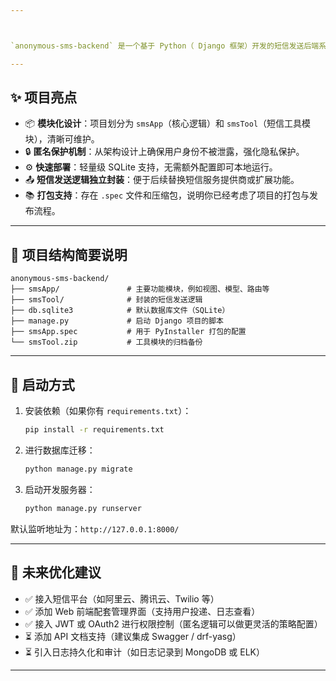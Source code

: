 ```yaml
---



`anonymous-sms-backend` 是一个基于 Python（ Django 框架）开发的短信发送后端系统，支持用户以匿名方式发送短信。该系统旨在保护用户隐私，同时提供一个简洁高效的接口，适用于匿名反馈、舆情采集、临时通知等敏感信息传递场景。

---
```


## ✨ 项目亮点

- 📦 **模块化设计**：项目划分为 `smsApp`（核心逻辑）和 `smsTool`（短信工具模块），清晰可维护。
- 🔒 **匿名保护机制**：从架构设计上确保用户身份不被泄露，强化隐私保护。
- ⚙️ **快速部署**：轻量级 SQLite 支持，无需额外配置即可本地运行。
- 📤 **短信发送逻辑独立封装**：便于后续替换短信服务提供商或扩展功能。
- 📚 **打包支持**：存在 `.spec` 文件和压缩包，说明你已经考虑了项目的打包与发布流程。

---

## 🧱 项目结构简要说明

```
anonymous-sms-backend/
├── smsApp/               # 主要功能模块，例如视图、模型、路由等
├── smsTool/              # 封装的短信发送逻辑
├── db.sqlite3            # 默认数据库文件（SQLite）
├── manage.py             # 启动 Django 项目的脚本
├── smsApp.spec           # 用于 PyInstaller 打包的配置
└── smsTool.zip           # 工具模块的归档备份
```

---

## 🚀 启动方式

1. 安装依赖（如果你有 `requirements.txt`）：
   ```bash
   pip install -r requirements.txt
   ```

2. 进行数据库迁移：
   ```bash
   python manage.py migrate
   ```

3. 启动开发服务器：
   ```bash
   python manage.py runserver
   ```

默认监听地址为：`http://127.0.0.1:8000/`

---

## 🔮 未来优化建议

- ✅ 接入短信平台（如阿里云、腾讯云、Twilio 等）
- ✅ 添加 Web 前端配套管理界面（支持用户投递、日志查看）
- ✅ 接入 JWT 或 OAuth2 进行权限控制（匿名逻辑可以做更灵活的策略配置）
- ⏳ 添加 API 文档支持（建议集成 Swagger / drf-yasg）
- ⏳ 引入日志持久化和审计（如日志记录到 MongoDB 或 ELK）

---
